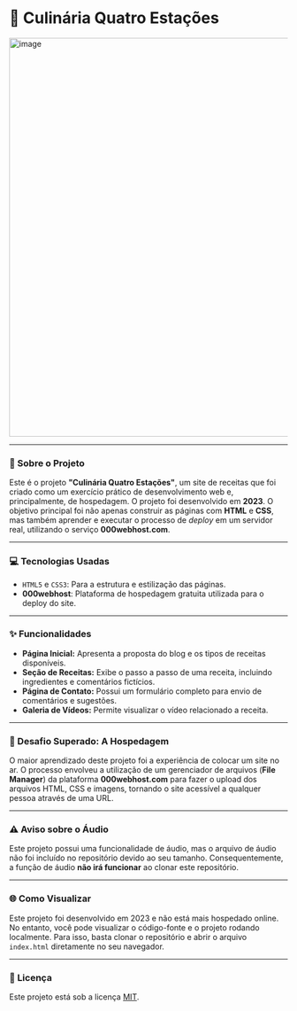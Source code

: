 # 🥗 Culinária Quatro Estações

<img width="1280" height="720" alt="image" src="https://github.com/user-attachments/assets/875cfede-738e-48f1-8b3e-0cc169265964" />

---

### 📖 Sobre o Projeto
Este é o projeto **"Culinária Quatro Estações"**, um site de receitas que foi criado como um exercício prático de desenvolvimento web e, principalmente, de hospedagem. O projeto foi desenvolvido em **2023**. O objetivo principal foi não apenas construir as páginas com **HTML** e **CSS**, mas também aprender e executar o processo de *deploy* em um servidor real, utilizando o serviço **000webhost.com**.

---

### 💻 Tecnologias Usadas
- `HTML5` e `CSS3`: Para a estrutura e estilização das páginas.
- **000webhost**: Plataforma de hospedagem gratuita utilizada para o deploy do site.

---

### ✨ Funcionalidades
- **Página Inicial:** Apresenta a proposta do blog e os tipos de receitas disponíveis.
- **Seção de Receitas:** Exibe o passo a passo de uma receita, incluindo ingredientes e comentários fictícios.
- **Página de Contato:** Possui um formulário completo para envio de comentários e sugestões.
- **Galeria de Vídeos:** Permite visualizar o vídeo relacionado a receita.

---

### 🚀 Desafio Superado: A Hospedagem
O maior aprendizado deste projeto foi a experiência de colocar um site no ar. O processo envolveu a utilização de um gerenciador de arquivos (**File Manager**) da plataforma **000webhost.com** para fazer o upload dos arquivos HTML, CSS e imagens, tornando o site acessível a qualquer pessoa através de uma URL.

---

### ⚠️ Aviso sobre o Áudio
Este projeto possui uma funcionalidade de áudio, mas o arquivo de áudio não foi incluído no repositório devido ao seu tamanho. Consequentemente, a função de áudio **não irá funcionar** ao clonar este repositório.

---

### 🌐 Como Visualizar
Este projeto foi desenvolvido em 2023 e não está mais hospedado online. No entanto, você pode visualizar o código-fonte e o projeto rodando localmente. Para isso, basta clonar o repositório e abrir o arquivo `index.html` diretamente no seu navegador.

---

### 📄 Licença
Este projeto está sob a licença [MIT](https://opensource.org/licenses/MIT).
